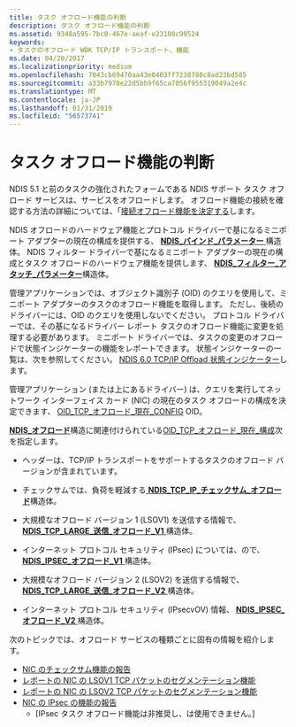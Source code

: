 ```yaml
---
title: タスク オフロード機能の判断
description: タスク オフロード機能の判断
ms.assetid: 9348a595-7bc0-467e-aeaf-e23100c99524
keywords:
- タスクのオフロード WDK TCP/IP トランスポート、機能
ms.date: 04/20/2017
ms.localizationpriority: medium
ms.openlocfilehash: 7043cb69470aa43e0403ff7238788c8ad23bd585
ms.sourcegitcommit: a33b7978e22d5bb9f65ca7056f955319049a2e4c
ms.translationtype: MT
ms.contentlocale: ja-JP
ms.lasthandoff: 01/31/2019
ms.locfileid: "56573741"
---
```

# <a name="determining-task-offload-capabilities"></a>タスク オフロード機能の判断





NDIS 5.1 と前のタスクの強化されたフォームである NDIS サポート タスク オフロード サービスは、サービスをオフロードします。 オフロード機能の接続を確認する方法の詳細については、「[接続オフロード機能を決定する](determining-connection-offload-capabilities.md)します。

NDIS オフロードのハードウェア機能とプロトコル ドライバーで基になるミニポート アダプターの現在の構成を提供する、 [ **NDIS\_バインド\_パラメーター** ](https://msdn.microsoft.com/library/windows/hardware/ff564832)構造体。 NDIS フィルター ドライバーで基になるミニポート アダプターの現在の構成とタスク オフロードのハードウェア機能を提供します、 [ **NDIS\_フィルター\_アタッチ\_パラメーター**](https://msdn.microsoft.com/library/windows/hardware/ff565481)構造体。

管理アプリケーションでは、オブジェクト識別子 (OID) のクエリを使用して、ミニポート アダプターのタスクのオフロード機能を取得します。 ただし、後続のドライバーには、OID のクエリを使用しないでください。 プロトコル ドライバーでは、その基になるドライバー レポート タスクのオフロード機能に変更を処理する必要があります。 ミニポート ドライバーでは、タスクの変更のオフロードで状態インジケーターの機能をレポートできます。 状態インジケーターの一覧は、次を参照してください。 [NDIS 6.0 TCP/IP Offload 状態インジケーター](https://msdn.microsoft.com/library/windows/hardware/ff567880)します。

管理アプリケーション (または上にあるドライバー) は、クエリを実行してネットワーク インターフェイス カード (NIC) の現在のタスク オフロードの構成を決定できます、 [OID\_TCP\_オフロード\_現在\_CONFIG](https://msdn.microsoft.com/library/windows/hardware/ff569805) OID。

[ **NDIS\_オフロード**](https://msdn.microsoft.com/library/windows/hardware/ff566599)構造に関連付けられている[OID\_TCP\_オフロード\_現在\_構成](https://msdn.microsoft.com/library/windows/hardware/ff569805)次を指定します。

-   ヘッダーは、TCP/IP トランスポートをサポートするタスクのオフロード バージョンが含まれています。

-   チェックサムでは、負荷を軽減する[ **NDIS\_TCP\_IP\_チェックサム\_オフロード**](https://msdn.microsoft.com/library/windows/hardware/ff567878)構造体。

-   大規模なオフロード バージョン 1 (LSOV1) を送信する情報で、 [ **NDIS\_TCP\_LARGE\_送信\_オフロード\_V1** ](https://msdn.microsoft.com/library/windows/hardware/ff567883)構造体。

-   インターネット プロトコル セキュリティ (IPsec) については、ので、 [ **NDIS\_IPSEC\_オフロード\_V1** ](https://msdn.microsoft.com/library/windows/hardware/ff565796)構造体。

-   大規模なオフロード バージョン 2 (LSOV2) を送信する情報で、 [ **NDIS\_TCP\_LARGE\_送信\_オフロード\_V2** ](https://msdn.microsoft.com/library/windows/hardware/ff567884)構造体。

-   インターネット プロトコル セキュリティ (IPsecvOV) 情報、 [ **NDIS\_IPSEC\_オフロード\_V2** ](https://msdn.microsoft.com/library/windows/hardware/ff565808)構造体。

次のトピックでは、オフロード サービスの種類ごとに固有の情報を紹介します。

-   [NIC のチェックサム機能の報告](reporting-a-nic-s-checksum-capabilities.md)
-   [レポートの NIC の LSOV1 TCP パケットのセグメンテーション機能](reporting-a-nic-s-lsov1-tcp-packet-segmentation-capabilities.md)
-   [レポートの NIC の LSOV2 TCP パケットのセグメンテーション機能](reporting-a-nic-s-lsov2-tcp-packet-segmentation-capabilities.md)
-   [NIC の IPsec の機能の報告](reporting-a-nic-s-ipsec-capabilities.md)
    - \[IPsec タスク オフロード機能は非推奨し、は使用できません。\]

 

 





